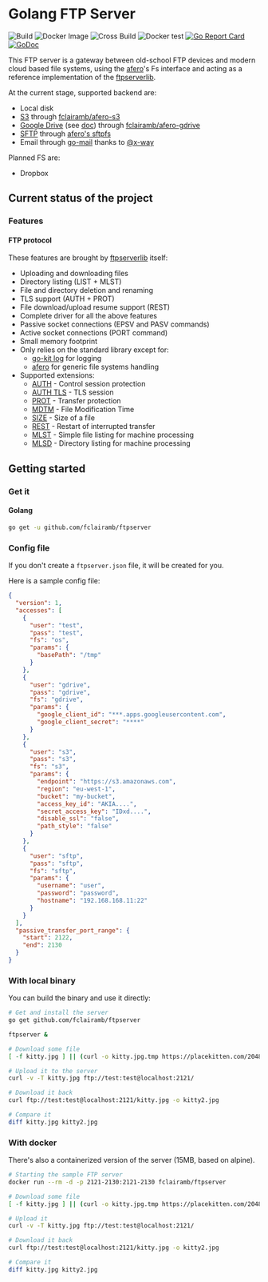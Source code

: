 # Golang FTP Server

![Build](https://github.com/fclairamb/ftpserver/workflows/Build/badge.svg)
![Docker Image](https://github.com/fclairamb/ftpserver/workflows/Docker%20Image/badge.svg)
![Cross Build](https://github.com/fclairamb/ftpserver/workflows/Cross%20Build/badge.svg)
![Docker test](https://github.com/fclairamb/ftpserver/workflows/Docker%20test/badge.svg)
[![Go Report Card](https://goreportcard.com/badge/fclairamb/ftpserver)](https://goreportcard.com/report/fclairamb/ftpserver)
[![GoDoc](https://godoc.org/github.com/fclairamb/ftpserver?status.svg)](https://godoc.org/github.com/fclairamb/ftpserver/server)

This FTP server is a gateway between old-school FTP devices and modern cloud based file systems, using the
[afero](https://github.com/spf13/afero)'s Fs interface and acting as a reference implementation of the [ftpserverlib](https://github.com/fclairamb/ftpserverlib).

At the current stage, supported backend are:
- Local disk
- [S3](https://aws.amazon.com/s3/) through [fclairamb/afero-s3](https://github.com/fclairamb/afero-s3)
- [Google Drive](https://developers.google.com/drive) (see [doc](https://github.com/fclairamb/ftpserver/tree/master/fs/gdrive)) through [fclairamb/afero-gdrive](https://github.com/fclairamb/afero-gdrive)
- [SFTP](https://en.wikipedia.org/wiki/SSH_File_Transfer_Protocol) through [afero's sftpfs](https://github.com/spf13/afero/)
- Email through [go-mail](https://github.com/go-mail/mail) thanks to [@x-way](https://github.com/x-way)

Planned FS are:
- Dropbox

## Current status of the project

### Features

#### FTP protocol

These features are brought by [ftpserverlib](https://github.com/fclairamb/ftpserverlib) itself:

 * Uploading and downloading files
 * Directory listing (LIST + MLST)
 * File and directory deletion and renaming
 * TLS support (AUTH + PROT)
 * File download/upload resume support (REST)
 * Complete driver for all the above features
 * Passive socket connections (EPSV and PASV commands)
 * Active socket connections (PORT command)
 * Small memory footprint
 * Only relies on the standard library except for:
   * [go-kit log](https://github.com/go-kit/kit/tree/master/log) for logging
   * [afero](https://github.com/spf13/afero) for generic file systems handling
 * Supported extensions:
   * [AUTH](https://tools.ietf.org/html/rfc2228#page-6) - Control session protection
   * [AUTH TLS](https://tools.ietf.org/html/rfc4217#section-4.1) - TLS session
   * [PROT](https://tools.ietf.org/html/rfc2228#page-8) - Transfer protection
   * [MDTM](https://tools.ietf.org/html/rfc3659#page-8) - File Modification Time
   * [SIZE](https://tools.ietf.org/html/rfc3659#page-11) - Size of a file
   * [REST](https://tools.ietf.org/html/rfc3659#page-13) - Restart of interrupted transfer
   * [MLST](https://tools.ietf.org/html/rfc3659#page-23) - Simple file listing for machine processing
   * [MLSD](https://tools.ietf.org/html/rfc3659#page-23) - Directory listing for machine processing

## Getting started

### Get it
#### Golang

```bash
go get -u github.com/fclairamb/ftpserver
```

### Config file
If you don't create a `ftpserver.json` file, it will be created for you.

Here is a sample config file:

```json
{
  "version": 1,
  "accesses": [
    {
      "user": "test",
      "pass": "test",
      "fs": "os",
      "params": {
        "basePath": "/tmp"
      }
    },
    {
      "user": "gdrive",
      "pass": "gdrive",
      "fs": "gdrive",
      "params": {
        "google_client_id": "***.apps.googleusercontent.com",
        "google_client_secret": "****"
      }
    },
    {
      "user": "s3",
      "pass": "s3",
      "fs": "s3",
      "params": {
        "endpoint": "https://s3.amazonaws.com",
        "region": "eu-west-1",
        "bucket": "my-bucket",
        "access_key_id": "AKIA....",
        "secret_access_key": "IDxd....",
        "disable_ssl": "false",
        "path_style": "false"
      }
    },
    {
      "user": "sftp",
      "pass": "sftp",
      "fs": "sftp",
      "params": {
        "username": "user",
        "password": "password",
        "hostname": "192.168.168.11:22"
      }
    }
  ],
  "passive_transfer_port_range": {
    "start": 2122,
    "end": 2130
  }
}
```

### With local binary
You can build the binary and use it directly:

```sh
# Get and install the server
go get github.com/fclairamb/ftpserver

ftpserver &

# Download some file
[ -f kitty.jpg ] || (curl -o kitty.jpg.tmp https://placekitten.com/2048/2048 && mv kitty.jpg.tmp kitty.jpg)

# Upload it to the server
curl -v -T kitty.jpg ftp://test:test@localhost:2121/

# Download it back
curl ftp://test:test@localhost:2121/kitty.jpg -o kitty2.jpg

# Compare it
diff kitty.jpg kitty2.jpg
```

### With docker
There's also a containerized version of the server (15MB, based on alpine).

```sh
# Starting the sample FTP server
docker run --rm -d -p 2121-2130:2121-2130 fclairamb/ftpserver

# Download some file
[ -f kitty.jpg ] || (curl -o kitty.jpg.tmp https://placekitten.com/2048/2048 && mv kitty.jpg.tmp kitty.jpg)

# Upload it
curl -v -T kitty.jpg ftp://test:test@localhost:2121/

# Download it back
curl ftp://test:test@localhost:2121/kitty.jpg -o kitty2.jpg

# Compare it
diff kitty.jpg kitty2.jpg
```
